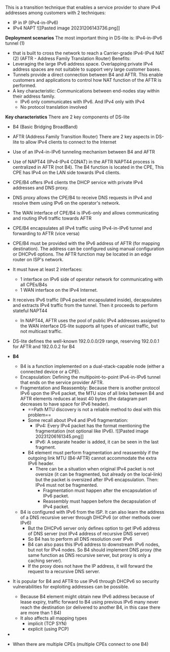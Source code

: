This is a transition technique that enables a service provider to share IPv4 addresses among customers with 2 techniques:
- IP in IP (IPv4-in-IPv6)
- IPv4 NAPT
![[Pasted image 20231206143736.png]]

**Deployment scenarios**
The most important thing in DS-lite is: IPv4-in-IPv6 tunnel (1) 
- that is built to cross the network to reach a Carrier-grade IPv4-IPv4 NAT (2) (AFTR - Address Family Translation Router)
Benefits:
- Leveraging the large IPv6 address space. Overlapping private IPv4 address spaces are not suitable to support very large customer bases.
- Tunnels provide a direct connection between B4 and AFTR. This enable customers and applications to control how NAT function of the AFTR is performed.
- A key characteristic: Communications between end-nodes stay within their address family.
	- IPv6 only communicates with IPv6. And IPv4 only with IPv4
	- No protocol translation involved

**Key characteristics**
There are 2 key components of DS-lite
- B4 (Basic Bridging BroadBand)
- AFTR (Address Family Transition Router)
There are 2 key aspects in DS-lite to allow IPv4 clients to connect to the Internet
- Use of an IPv4-in-IPv6 tunneling mechanism between B4 and AFTR
- Use of NAPT44 (IPv4-IPv4 CGNAT) in the AFTR
NAPT44 process is centralized in AFTR (not B4).
The B4 function is located in the CPE, This CPE has IPv4 on the LAN side towards IPv4 clients.
- CPE/B4 offers IPv4 clients the DHCP service with private IPv4 addresses and DNS proxy.
- DNS proxy allows the CPE/B4 to receive DNS requests in IPv4 and resolve them using IPv6 on the operator's network.
- The WAN interface of CPE/B4 is IPv6-only and allows communicating and routing IPv6 traffic towards AFTR
- CPE/B4 encapsulates all IPv4 traffic using IPv4-in-IPv6 tunnel and forwarding to AFTR (vice versa)
- CPE/B4 must be provided with the IPv6 address of AFTR (for mapping destination). The address can be configured using manual configuration or DHCPv6 options.
The AFTR function may be located in an edge router on ISP's network. 
- It must have at least 2 interfaces:
	- 1 interface on IPv6 side of operator network for communicating with all CPEs/B4s
	- 1 WAN interface on the IPv4 Internet.
- It receives IPv6 traffic (IPv4 packet encapsulated inside), decapsulates and extracts IPv4 traffic from the tunnel. Then it proceeds to perform stateful NAPT44
	- In NAPT44, AFTR uses the pool of public IPv4 addresses assigned to the WAN interface
DS-lite supports all types of unicast traffic, but not multicast traffic.
- DS-lite defines the well-known 192.0.0.0/29 range, reserving 192.0.0.1 for AFTR and 192.0.0.2 for B4

- **B4**
	- B4 is a function implemented on a dual-stack-capable node (either a connected device or a CPE).
	- Encapsulation: Defining the multipoint-to-point IPv4-in-IPv6 tunnel that ends on the service provider AFTR.
	- Fragmentation and Reassembly: Because there is another protocol IPv6 upon the IPv4 packet, the MTU size of all links between B4 and AFTR elements reduces at least 40 bytes (the datagram part decreases to have space for IPv6 header).
		- ==Path MTU discovery is  not a reliable method to deal with this problem==  
		- Some recall about IPv4 and IPv6 fragmentation:
			- IPv4: Every IPv4 packet has the format mentioning the fragmentation (not optional like IPv6).
			![[Pasted image 20231206161345.png]]
			- IPv6: A separate header is added, it can be seen in the last fragment.
		- B4 element must perform fragmentation and reassembly if the outgoing link MTU (B4-AFTR) cannot accommodate the extra IPv6 header.
			- There can be a situation when original IPv4 packet is not oversize (it can be fragmented, but already on the local-link) but the packet is oversized after IPv6 encapsulation. Then: IPv4 must not be fragmented. 
				- Fragmentation must happen after the encapsulation of IPv6 packet.
				- Reassembly must happen before the decapsulation of IPv4 packet.
	- B4 is configured with IPv6 from the ISP. It can also learn the address of a DNS recursive server through DHCPv6 (or other methods over IPv6)
		- But the DHCPv6 server only defines option to get IPv6 address of DNS server (not IPv4 address of recursive DNS server)
		- So B4 has to perform all DNS resolution over IPv6
		- B4 can also pass this IPv6 address to downstream IPv6 nodes, but not for IPv4 nodes. So B4 should implement DNS proxy (the same function as DNS recursive server, but proxy is only a caching server).
		- If the proxy does not have the IP address, it will forward the request to a recursive DNS server.
- It is popular for B4 and AFTR to use IPv6 through DHCPv6 so security vulnerabilities for exploiting addresses can be possible.
	- Because B4 element might obtain new IPv6 address because of lease expiry, traffic forward to B4 using previous IPv6 many never reach the destination (or delivered to another B4, in this case there are more than 1 B4)
	- It also affects all mapping types
		- implicit (TCP SYN)
		- explicit (using PCP)
- 
- When there are multiple CPEs (multiple CPEs connect to one B4)